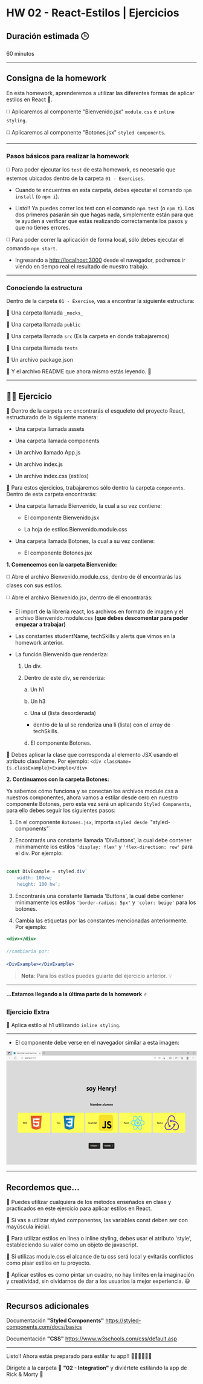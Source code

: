 # HW 02 - React-Estilos | Ejercicios

## Duración estimada 🕒

60 minutos

---

## Consigna de la homework

En esta homework, aprenderemos a utilizar las diferentes formas de aplicar estilos en React 🎨.

◻️ Aplicaremos al componente "Bienvenido.jsx" `module.css` e `inline styling`.

◻️ Aplicaremos al componente "Botones.jsx" `styled components`. 

---

### Pasos básicos para realizar la homework

◻️ Para poder ejecutar los `test` de esta homework, es necesario que estemos ubicados dentro de la carpeta `01 - Exercises`.

* Cuando te encuentres en esta carpeta, debes ejecutar el comando `npm install` (o `npm i`).

* Listo!! Ya puedes correr los test con el comando `npm test` (o `npm t`). Los dos primeros pasarán sin que hagas nada, simplemente están para que te ayuden a verificar que estás realizando correctamente los pasos y que no tienes errores.

◻️ Para poder correr la aplicación de forma local, sólo debes ejecutar el comando `npm start`.

* Ingresando a <http://localhost:3000> desde el navegador, podremos ir viendo en tiempo real el resultado de nuestro trabajo.


---

### Conociendo la estructura

Dentro de la carpeta `01 - Exercise`, vas a encontrar la siguiente estructura:

🔹 Una carpeta llamada `_mocks_`

🔹 Una carpeta llamada `public`

🔹 Una carpeta llamada `src` (Es la carpeta en donde trabajaremos)

🔹 Una carpeta llamada `tests`

🔹 Un archivo package.json

🔹 Y el archivo README que ahora mismo estás leyendo. 🧐

---

## 👩‍💻 Ejercicio

🔹 Dentro de la carpeta `src` encontrarás el esqueleto del proyecto React, estructurado de la siguiente manera:

* Una carpeta llamada assets

* Una carpeta llamada components

* Un archivo llamado App.js

* Un archivo index.js

* Un archivo index.css (estilos)

🔹 Para estos ejercicios, trabajaremos sólo dentro la carpeta `components`. Dentro de esta carpeta encontrarás:

* Una carpeta llamada Bienvenido, la cual a su vez contiene:

    * El componente Bienvenido.jsx

    * La hoja de estilos Bienvenido.module.css

* Una carpeta llamada Botones, la cual a su vez contiene:

    * El componente Botones.jsx

**1. Comencemos con la carpeta Bienvenido:**

◻️ Abre el archivo Bienvenido.module.css, dentro de él encontrarás las clases con sus estilos.

◻️ Abre el archivo Bienvenido.jsx, dentro de él encontrarás:

* El import de la librería react, los archivos en formato de imagen y el archivo Bienvenido.module.css **(que debes descomentar para poder empezar a trabajar)**
    
* Las constantes studentName, techSkills y alerts que vimos en la homework anterior. 

* La función Bienvenido que renderiza:

    1. Un div.
    2. Dentro de este div, se renderiza:

        a. Un h1

        b. Un h3

        c. Una ul (lista desordenada)

        -  dentro de la ul se renderiza una li (lista) con el array de techSkills.

        d. El componente Botones.
        
🔹 Debes aplicar la clase que corresponda al elemento JSX usando el atributo className. Por ejemplo: `<div className={s.classExample}>Example</div>`

**2. Continuamos con la carpeta Botones:** 

Ya sabemos cómo funciona y se conectan los archivos module.css a nuestros componentes, ahora vamos a estilar desde cero en nuestro componente Botones, pero esta vez será un aplicando `Styled Components`, para ello debes seguir los siguientes pasos:

1. En el componente `Botones.jsx`, importa `styled desde `"styled-components"`

2. Encontrarás una constante llamada 'DivButtons', la cual debe contener mínimamente los estilos `'display: flex'` y `'flex-direction: row'` para el div. Por ejemplo:

```jsx

const DivExample = styled.div`
    width: 100vw; 
    height: 100 hw`;

```

3. Encontrarás una constante llamada 'Buttons', la cual debe contener mínimamente los estilos `'border-radius: 5px'` y `'color: beige'` para los botones.

4. Cambia las etiquetas por las constantes mencionadas anteriormente. Por ejemplo: 

```jsx
<div></div> 

//cambiaría por: 

<DivExample></DivExample>
```

> **Nota**: Para los estilos puedes guiarte del ejercicio anterior. 💡

---

**...Estamos llegando a la última parte de la homework** ⭐

### Ejercicio Extra

🔹 Aplica estilo al h1 utilizando `inline styling`.

---

* El componente debe verse en el navegador similar a esta imagen:

<p align="center"><img src="./img/exercise.gif" height="300px"></p>

---

## Recordemos que...

🔹 Puedes utilizar cualquiera de los métodos enseñados en clase y practicados en este ejercicio para aplicar estilos en React.

🔹 Si vas a utilizar styled componentes, las variables const deben ser con mayúscula inicial.

🔹 Para utilizar estilos en línea o inline styling, debes usar el atributo 'style', estableciendo su valor como un objeto de javascript.

🔹 Si utilizas module.css el alcance de tu css será local y evitarás conflictos como pisar estilos en tu proyecto.

🔹 Aplicar estilos es como pintar un cuadro, no hay límites en la imaginación y creatividad, sin olvidarnos de dar a los usuarios la mejor experiencia. 😃

---

## Recursos adicionales

Documentación **"Styled Components"** <https://styled-components.com/docs/basics>

Documentación **"CSS"** <https://www.w3schools.com/css/default.asp>

---

Listo!! Ahora estás preparado para estilar tu app!! 👨‍🎨👩‍🎨✨🚀

Dirígete a la carpeta 📂 **"02 - Integration"** y diviértete estilando la app de Rick & Morty 🤩
